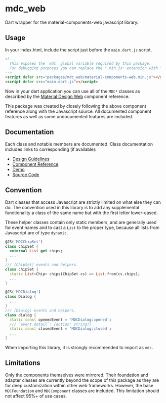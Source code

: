 # mdc_web

Dart wrapper for the material-components-web javascript library.

## Usage

In your index.html, include the script just before the `main.dart.js` script.

```html
<!--
  This exposes the `mdc` global variable required by this package.
  For debugging purposes you can replace the ".min.js" extension with ".js".
-->
<script defer src="packages/mdc_web/material-components-web.min.js"></script>
<script defer src="main.dart.js"></script>
```

Now in your dart application you can use all of the `MDC*` classes as described by the [Material Design Web](https://material.io/develop/web/) component reference.

This package was created by closely following the above component reference along with the Javascript source. All documented component features as well as some undocumented features are included.

## Documentation

Each class and notable members are documented. Class documentation includes links to corresponding (if available):

* [Design Guidelines](https://material.io/design/components/)
* [Component Reference](https://material.io/develop/web/)
* [Demo](https://material-components.github.io/material-components-web-catalog/#/)
* [Source Code](https://github.com/material-components/material-components-web/tree/master/packages)

## Convention

Dart classes that access Javascript are strictly limited on what else they can do. The convention used in this library is to add any supplemental functionality a class of the same name but with the first letter lower-cased.

These helper classes contain only static members, and are generally used for event names and to cast a `List` to the proper type, because all lists from Javascript are of type `dynamic`.


```dart
@JS('MDCChipSet')
class ChipSet {
  external List get chips;
  ...
}
/// [ChipSet] events and helpers.
class chipSet {
  static List<Chip> chips(ChipSet cs) => List.from(cs.chips);
  ...
}

@JS('MDCDialog')
class Dialog {
  ...
}
/// [Dialog] events and helpers.
class dialog {
  static const openedEvent = 'MDCDialog:opened';
  /// `event.detail`: {action: string?}
  static const closedEvent = 'MDCDialog:closed';
  ...
}
```

When importing this library, it is strongly recommended to import as `mdc`.

## Limitations

Only the components themselves were mirrored. Their foundation and adapter classes are currently beyond the scope of this package as they are for deep customization within other web frameworks. However, the base `MDCFoundation` and `MDCComponent` classes are included. This limitation should not affect 95%+ of use cases.
